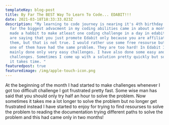 ```yaml
---
templateKey: blog-post
title: By Far The BEST Way To Learn To Code... EDABIT!!!
date: 2021-03-18T18:33:33.023Z
description: "My learning to code journey is nearing it's 4th birthday! And by
  far the biggest advacment in my coding abilities came in about a month when I
  made a habbit to make atleast one coding challenge in a day in edabit. Now you
  are saying that you just promote Edabit only because you are affiliate for
  them, but that is not true. I would rather use some free resourse but every
  one of them have had the same problem. They are too hard! In Edabit I have
  mainly done only very easy challenges. I have also done some easy and medium
  challenges. Sometimes I come up with a solution pretty quickly but sometimes
  it takes time. "
featuredpost: true
featuredimage: /img/apple-touch-icon.png
---
```

At the beginning of the month I had started to make challenges whenever I got too difficult challenge I got frustrated pretty fast. Some wise man has said that you should only try half an hour to solve the problem. Now sometimes it takes me a lot longer to solve the problem but no longer get frustrated instead I have started to enjoy for trying to find resourses to solve the problem to reading the documentation trying different paths to solve the problem and this had came only in two months!